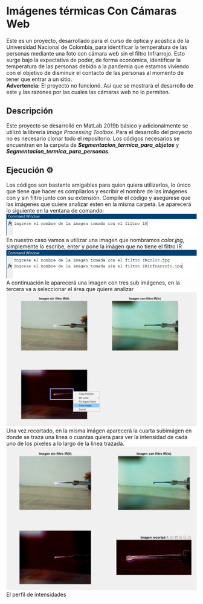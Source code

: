 # Imágenes térmicas Con Cámaras Web
Este es un proyecto, desarrollado para el curso de óptica y acústica de la Universidad Nacional de Colombia, para identificar la temperatura de las personas mediante 
una foto con cámara web sin el filtro Infrarrojo. Esto surge bajo la expectativa de poder, de forma económica, identificar la temperatura de las personas debido a la pandemia que estamos viviendo
con el objetivo de disminuir el contacto de las personas al momento de tener que entrar a un sitio.\
**Advertencia:** El proyecto no funcionó. Así que se mostrará el desarrollo de este y las razones por las cuales las cámaras web no lo permiten.
## Descripción
Este proyecto se desarrolló en MatLab 2019b básico y adicionalmente se utilizó la libreria *Image Processing Toolbox*. Para el desarrollo del proyecto no es necesario clonar todo el repositorio. Los códigos necesarios se encuentran en la carpeta de ***Segmentacion_termica_para_objetos*** y ***Segmentacion_termica_para_personas***.
## Ejecución ⚙️
Los códigos son bastante amigables para quien quiera utilizarlos, lo único que tiene que hacer es compilarlos y escribir el nombre de las imágenes con y sin filtro junto con su extensión. Compile el código y asegurese que las imágenes que quiere analizar esten en la misma carpeta. Le aparecerá lo siguiente en la ventana de comando:
![alt text](https://github.com/ljcaviedesb/Imagenes-Termicas/blob/master/1.JPG)
En nuestro caso vamos a utilizar una imagen que nombramos *color.jpg*, simplemente lo escribe, enter y pone la imágen que no tiene el filtro IR
![alt text](https://github.com/ljcaviedesb/Imagenes-Termicas/blob/master/2.JPG)
A continuación le aparecerá una imagen con tres sub imágenes, en la tercera va a seleccionar el área que quiere analizar
![alt text](https://github.com/ljcaviedesb/Imagenes-Termicas/blob/master/3.png)
Una vez recortado, en la misma imágen aparecerá la cuarta subimágen en donde se traza una linea o cuantas quiera para ver la intensidad de cada uno de los pixeles a lo largo de la linea trazada.
![alt text](https://github.com/ljcaviedesb/Imagenes-Termicas/blob/master/4.png)
El perfil de intensidades
